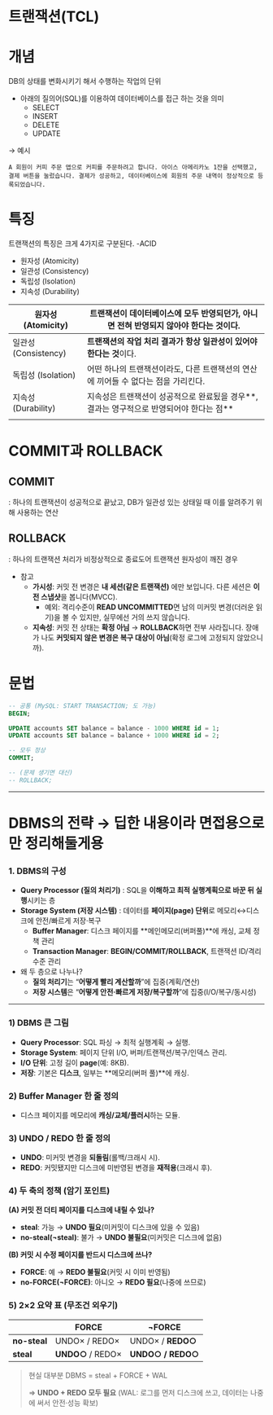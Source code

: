 # 트랜잭션(TCL)

# 개념

DB의 상태를 변화시키기 해서 수행하는 작업의 단위

- 아래의 질의어(SQL)를 이용하여 데이터베이스를 접근 하는 것을 의미
  - SELECT
  - INSERT
  - DELETE
  - UPDATE

→ 예시

```
A 회원이 커피 주문 앱으로 커피를 주문하려고 합니다. 아이스 아메리카노 1잔을 선택했고, 결제 버튼을 눌렀습니다. 결제가 성공하고, 데이터베이스에 회원의 주문 내역이 정상적으로 등록되었습니다.
```

# 특징

트랜잭션의 특징은 크게 4가지로 구분된다. -ACID

- 원자성 (Atomicity)
- 일관성 (Consistency)
- 독립성 (Isolation)
- 지속성 (Durability)

| 원자성 (Atomicity)   | **트랜잭션이 데이터베이스에 모두 반영되던가, 아니면 전혀 반영되지 않아야 한다는 것**이다. |
| -------------------- | ----------------------------------------------------------------------------------------- |
| 일관성 (Consistency) | **트랜잭션의 작업 처리 결과가 항상 일관성이 있어야 한다는 것**이다.                       |
| 독립성 (Isolation)   | 어떤 하나의 트랜잭션이라도, 다른 트랜잭션의 연산에 끼어들 수 없다는 점을 가리킨다.        |
| 지속성 (Durability)  | 지속성은 트랜잭션이 성공적으로 완료됬을 경우**, 결과는 영구적으로 반영되어야 한다는 점**  |
|                      |                                                                                           |

# COMMIT과 ROLLBACK

## COMMIT

: 하나의 트랜잭션이 성공적으로 끝났고, DB가 일관성 있는 상태일 때 이를 알려주기 위해 사용하는 연산

## ROLLBACK

: 하나의 트랜잭션 처리가 비정상적으로 종료도어 트랜잭션 원자성이 깨진 경우

- 참고
  - **가시성**: 커밋 전 변경은 **내 세션(같은 트랜잭션)** 에만 보입니다. 다른 세션은 **이전 스냅샷**을 봅니다(MVCC).
    - 예외: 격리수준이 **READ UNCOMMITTED**면 남의 미커밋 변경(더러운 읽기)을 볼 수 있지만, 실무에선 거의 쓰지 않습니다.
  - **지속성**: 커밋 전 상태는 **확정 아님** → **ROLLBACK**하면 전부 사라집니다. 장애가 나도 **커밋되지 않은 변경은 복구 대상이 아님**(확정 로그에 고정되지 않았으니까).

# 문법

```sql
-- 공통 (MySQL: START TRANSACTION; 도 가능)
BEGIN;

UPDATE accounts SET balance = balance - 1000 WHERE id = 1;
UPDATE accounts SET balance = balance + 1000 WHERE id = 2;

-- 모두 정상
COMMIT;

-- (문제 생기면 대신)
-- ROLLBACK;

```

---

# DBMS의 전략 → 딥한 내용이라 면접용으로만 정리해둘게용

### 1. DBMS의 구성

- **Query Processor (질의 처리기)**
  : SQL을 **이해하고 최적 실행계획으로 바꾼 뒤 실행**시키는 층
- **Storage System (저장 시스템)**
  : 데이터를 **페이지(page) 단위**로 메모리↔디스크에 안전/빠르게 저장·복구
  - **Buffer Manager**: 디스크 페이지를 **메인메모리(버퍼풀)**에 캐싱, 교체 정책 관리
  - **Transaction Manager**: **BEGIN/COMMIT/ROLLBACK**, 트랜잭션 ID/격리 수준 관리
- 왜 두 층으로 나누나?
  - **질의 처리기**는 “**어떻게 빨리 계산할까**”에 집중(계획/연산)
  - **저장 시스템**은 “**어떻게 안전·빠르게 저장/복구할까**”에 집중(I/O/복구/동시성)

---

### 1) DBMS 큰 그림

- **Query Processor**: SQL 파싱 → 최적 실행계획 → 실행.
- **Storage System**: 페이지 단위 I/O, 버퍼/트랜잭션/복구/인덱스 관리.
- **I/O 단위**: 고정 길이 **page**(예: 8KB).
- **저장**: 기본은 **디스크**, 일부는 **메모리(버퍼 풀)**에 캐싱.

### 2) Buffer Manager 한 줄 정의

- 디스크 페이지를 메모리에 **캐싱/교체/플러시**하는 모듈.

### 3) UNDO / REDO 한 줄 정의

- **UNDO**: 미커밋 변경을 **되돌림**(롤백/크래시 시).
- **REDO**: 커밋됐지만 디스크에 미반영된 변경을 **재적용**(크래시 후).

### **4) 두 축의 정책 (암기 포인트)**

**(A) 커밋 전 더티 페이지를 디스크에 내릴 수 있나?**

- **steal**: 가능 → **UNDO 필요**(미커밋이 디스크에 있을 수 있음)
- **no-steal(¬steal)**: 불가 → **UNDO 불필요**(미커밋은 디스크에 없음)

**(B) 커밋 시 수정 페이지를 반드시 디스크에 쓰나?**

- **FORCE**: 예 → **REDO 불필요**(커밋 시 이미 반영됨)
- **no-FORCE(¬FORCE)**: 아니오 → **REDO 필요**(나중에 쓰므로)

### 5) 2×2 요약 표 (무조건 외우기)

|              | FORCE             | ¬FORCE            |
| ------------ | ----------------- | ----------------- |
| **no-steal** | UNDO× / REDO×     | UNDO× / **REDO○** |
| **steal**    | **UNDO○** / REDO× | **UNDO○ / REDO○** |

> 현실 대부분 DBMS = steal + FORCE + WAL
>
> ⇒ **UNDO + REDO 모두 필요** (WAL: 로그를 먼저 디스크에 쓰고, 데이터는 나중에 써서 안전·성능 확보)
